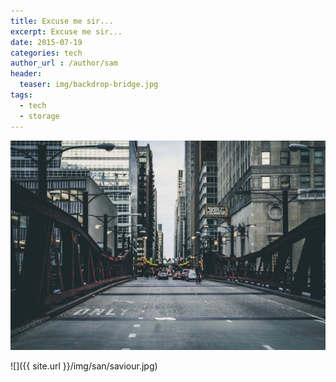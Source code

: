 ```yaml
---
title: Excuse me sir...
excerpt: Excuse me sir...
date: 2015-07-19
categories: tech
author_url : /author/sam
header:
  teaser: img/backdrop-bridge.jpg
tags:
  - tech
  - storage
---
```


![](/img/backdrop-bridge.jpg)

![]({{ site.url }}/img/san/saviour.jpg)
